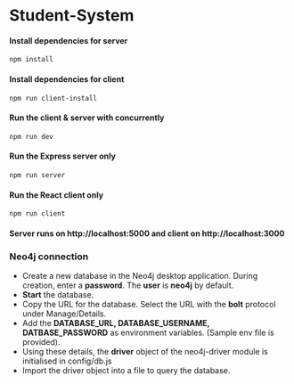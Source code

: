 # Student-System


#### Install dependencies for server
`npm install`
#### Install dependencies for client
`npm run client-install`
#### Run the client & server with concurrently
`npm run dev`
#### Run the Express server only
`npm run server`
#### Run the React client only
`npm run client`

#### Server runs on http://localhost:5000 and client on http://localhost:3000


### Neo4j connection

- Create a new database in the Neo4j desktop application. During creation, enter a **password**. The **user** is **neo4j**  by default.
- **Start** the database.
- Copy the URL for the database. Select the URL with the **bolt** protocol under Manage/Details.
- Add the **DATABASE_URL, DATABASE_USERNAME, DATBASE_PASSWORD** as environment variables. (Sample env file is provided).
- Using these details, the **driver** object of the neo4j-driver module is initialised in config/db.js
- Import the driver object into a file to query the database.

